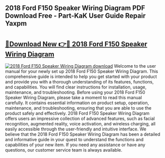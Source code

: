 ## 2018 Ford F150 Speaker Wiring Diagram PDF Download Free - Part-KaK User Guide Repair Yaxpm

# <h2><a href="http://dftzu9.blite.top/?on=2018+Ford+F150+Speaker+Wiring+Diagram">🔗Download New 👉🔴 2018 Ford F150 Speaker Wiring Diagram</a></h2>

[![2018 Ford F150 Speaker Wiring Diagram download](https://i.imgur.com/lujVjoI.png)](http://dftzu9.blite.top/?on=2018+Ford+F150+Speaker+Wiring+Diagram)
Welcome to the user manual for your newly set up 2018 Ford F150 Speaker Wiring Diagram. This comprehensive guide is intended to help you get started with your product and provide you with a thorough understanding of its features, functions, and capabilities. You will find clear instructions for installation, usage, maintenance, and troubleshooting. Before using your 2018 Ford F150 Speaker Wiring Diagram, please take a moment to read this manual carefully. It contains essential information on product setup, operation, maintenance, and troubleshooting, ensuring that you are able to use the product safely and effectively. 2018 Ford F150 Speaker Wiring Diagram offers users an impressive collection of advanced features, such as facial recognition, augmented reality, voice activation, and wireless charging, all easily accessible through the user-friendly and intuitive interface. We believe that the 2018 Ford F150 Speaker Wiring Diagram has been a detailed and informative guide in your quest to understand the functions and capabilities of your new item. If you need any assistance or have any questions, our customer service team is always available.
